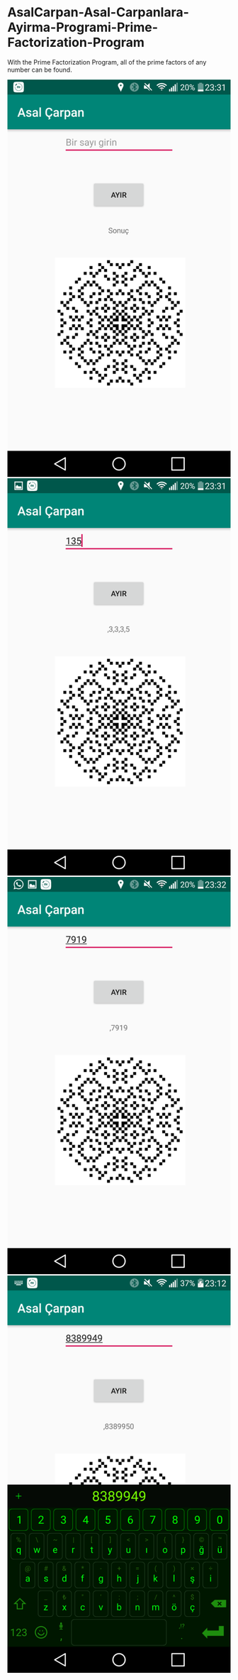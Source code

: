 # AsalCarpan-Asal-Carpanlara-Ayirma-Programi-Prime-Factorization-Program
With the Prime Factorization Program, all of the prime factors of any number can be found.

![alt text](https://github.com/ahmetakif/AsalCarpan-Asal-Carpanlara-Ayirma-Programi-Prime-Factorization-Program/blob/master/IMG/3.png?raw=true?raw=true)
![alt text](https://github.com/ahmetakif/AsalCarpan-Asal-Carpanlara-Ayirma-Programi-Prime-Factorization-Program/blob/master/IMG/4.png?raw=true?raw=true)
![alt text](https://github.com/ahmetakif/AsalCarpan-Asal-Carpanlara-Ayirma-Programi-Prime-Factorization-Program/blob/master/IMG/5.png?raw=true?raw=true)
![alt text](https://github.com/ahmetakif/AsalCarpan-Asal-Carpanlara-Ayirma-Programi-Prime-Factorization-Program/blob/master/IMG/20.png?raw=true?raw=true)
